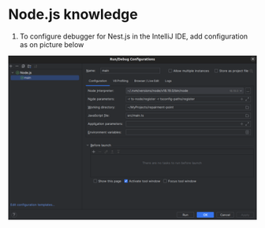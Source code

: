 # Node.js knowledge

1. To configure debugger for Nest.js in the IntelliJ IDE, add configuration as on picture below

![nestjs-intellij-ide-debugger.png](./images/nestjs-intellij-ide-debugger.png)